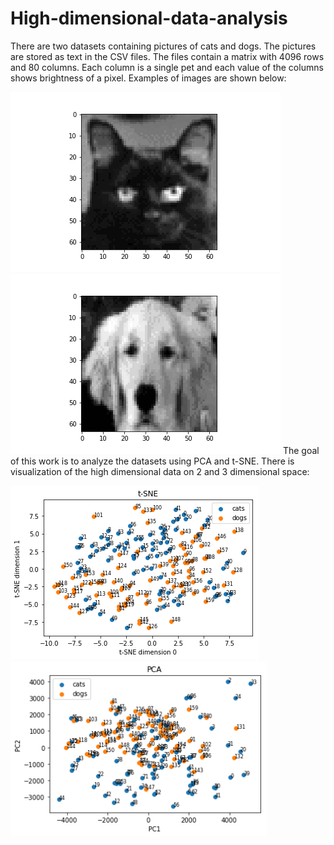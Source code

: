 # High-dimensional-data-analysis

There are two datasets containing pictures of cats and dogs. The pictures are stored as text in the CSV files. The files contain a matrix with 4096 rows and 80 columns. Each column is a single pet and each value of the columns shows brightness of a pixel. Examples of images are shown below:

![](images/pet3.png) ![](images/pet90.png)
The goal of this work is to analyze the datasets using PCA and t-SNE.
There is visualization of the high dimensional data on 2 and 3 dimensional space:

![](images/tsne_2d.png) <img src="images/pca_2d.png" width="410">

